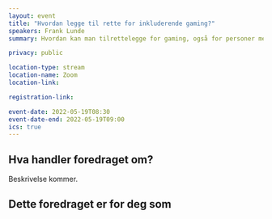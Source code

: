 ```yaml
---
layout: event
title: "Hvordan legge til rette for inkluderende gaming?"
speakers: Frank Lunde
summary: Hvordan kan man tilrettelegge for gaming, også for personer med nedsatt funksjonsevne?

privacy: public

location-type: stream
location-name: Zoom
location-link: 

registration-link: 

event-date: 2022-05-19T08:30
event-date-end: 2022-05-19T09:00
ics: true
---
```

## Hva handler foredraget om?
Beskrivelse kommer.

## Dette foredraget er for deg som

